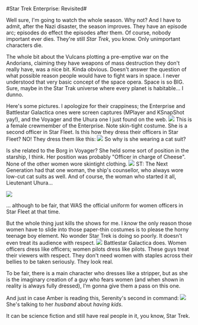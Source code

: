 #Star Trek Enterprise: Revisited#

Well sure, I'm going to watch the whole season. Why not? And I have to admit, after the Nazi disaster, the season improves. They have an episode arc; episodes do effect the episodes after them. Of course, nobody important ever dies. They're still *Star Trek*, you know. Only unimportant characters die.

The whole bit about the Vulcans plotting a pre-emptive war on the Andorians, claiming they have weapons of mass destruction they don't really have, was a nice bit. Kinda obvious. Doesn't answer the question of what possible reason people would have to fight wars in space. I never understood that very basic concept of the space opera. Space is so BIG. Sure, maybe in the Star Trak universe where every planet is habitable... I dunno.

Here's some pictures. I apologize for their crappiness; the Enterprise and Battlestar Galactica ones were screen captures (MPlayer and KSnapShot yay!), and the Voyager and the Uhura one I just found on the web.
![](http://westkarana.com/images/enterprise/vulcan2.jpg)
This is a female crewmember of the Enterprise. Note skin-tight costume. She is a second officer in Star Fleet. Is this how they dress their officers in Star Fleet? NO! They dress them like this:
![](http://westkarana.com/images/enterprise/female.jpg)
So why is she wearing a cat suit?

Is she related to the Borg in Voyager? She held some sort of position in the starship, I think. Her position was probably "Officer in charge of Cheese". None of the other women wore skintight clothing.
![](http://westkarana.com/images/enterprise/borg.jpg)
ST: The Next Generation had that one woman, the ship's counsellor, who always wore low-cut cat suits as well. And of course, the woman who started it all, Lieutenant Uhura...

![](http://westkarana.com/images/enterprise/uhura.jpg)

... although to be fair, that WAS the official uniform for women officers in Star Fleet at that time.

But the whole thing just kills the shows for me. I *know* the only reason those women have to slide into those paper-thin costumes is to please the horny teenage boy element. No wonder Star Trek is doing so poorly. It doesn't even treat its audience with respect.
![](http://westkarana.com/images/enterprise/starbuck.jpg)
Battlestar Galactica does. Women officers dress like officers; women pilots dress like pilots. These guys treat their viewers with respect. They don't need women with staples across their bellies to be taken seriously. They look real.

To be fair, there is a main character who dresses like a stripper, but as she is the imaginary creation of a guy who fears women (and when shown in reality is always fully dressed), I'm gonna give them a pass on this one.

And just in case Amber is reading this, Serenity's second in command:
![](http://westkarana.com/images/enterprise/firefly.jpg)
She's talking to her *husband* about *having kids*.

It can be science fiction and still have real people in it, you know, Star Trek.
